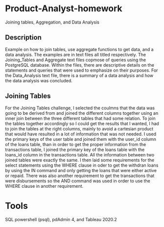 # Product-Analyst-homework
  Joining tables, Aggregation, and Data Analysis
  
## Description
  Example on how to join tables, use aggregate functions to get data, and a data analysis. The examples are in text files all titled respectively. The Joining_Tables and Aggregate text files copmose of queries using the PostgreSQL database. Within the files, there are descriptive details on the statements and queries that were used to emphasize on their purposes. For the Data_Analysis text file, there is a summary of a data analysis and how the data analysis was concluded.
  
## Joining Tables
  For the Joining Tables challenge, I selected the coulmns that the data was going to be derived from and joined the different columns together using an inner join between the three different tables that had some relation. To join the tables together accordingly so I could get the results that I wanted, I had to join the tables at the right columns, mainly to avoid a cartesian product that would have resulted in a lot of information that was not needed. I used the primary keys of the user table and joined them with the user_id column of the loans table, than in order to get the proper information from the transactions table, I joined the primary key of the loans table with the loans_id column in the transactions table. All the information between two joined tables were exactly the same. I then laid some requirements for the select statements using the WHERE clause in oder to get the withdran loans by using the IN command and only getting the loans that were either active or repaid. There was also another requirement to get the transactions that were disbursements so the AND command was used in order to use the WHERE clause in another requirement.

# Tools
  SQL powershell (psql), pdAdmin 4, and Tableau 2020.2
